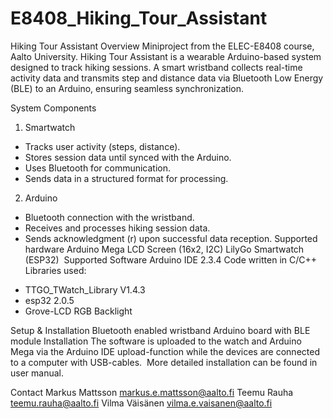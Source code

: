 # E8408_Hiking_Tour_Assistant

Hiking Tour Assistant
Overview
Miniproject from the ELEC-E8408 course, Aalto University.
Hiking Tour Assistant is a wearable Arduino-based system designed to track hiking sessions. A smart wristband collects real-time activity data and transmits step and distance data via Bluetooth Low Energy (BLE) to an Arduino, ensuring seamless synchronization.



System Components
1.  Smartwatch 
* Tracks user activity (steps, distance).
* Stores session data until synced with the Arduino.
* Uses Bluetooth for communication.
* Sends data in a structured format for processing.
2. Arduino 
* Bluetooth connection with the wristband.
* Receives and processes hiking session data.
* Sends acknowledgment (r) upon successful data reception.
Supported hardware
Arduino Mega
LCD Screen (16x2, I2C)
LilyGo Smartwatch (ESP32) 
Supported Software 
Arduino IDE 2.3.4 
Code written in C/C++ 
Libraries used: 
- TTGO_TWatch_Library V1.4.3
- esp32 2.0.5
- Grove-LCD RGB Backlight

Setup & Installation
Bluetooth enabled wristband
Arduino board with BLE module
Installation
The software is uploaded to the watch and Arduino Mega via the Arduino IDE upload-function while the devices are connected to a computer with USB-cables. 
More detailed installation can be found in user manual.

Contact
Markus Mattsson markus.e.mattsson@aalto.fi
Teemu Rauha teemu.rauha@aalto.fi
Vilma Väisänen vilma.e.vaisanen@aalto.fi
